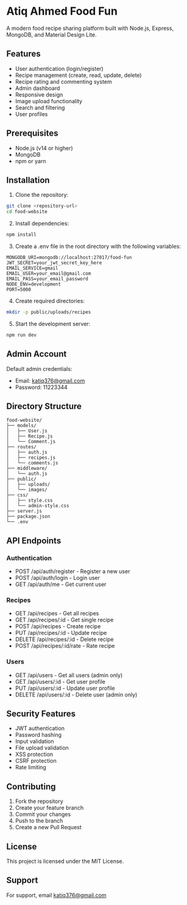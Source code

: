 # Atiq Ahmed Food Fun

A modern food recipe sharing platform built with Node.js, Express, MongoDB, and Material Design Lite.

## Features

- User authentication (login/register)
- Recipe management (create, read, update, delete)
- Recipe rating and commenting system
- Admin dashboard
- Responsive design
- Image upload functionality
- Search and filtering
- User profiles

## Prerequisites

- Node.js (v14 or higher)
- MongoDB
- npm or yarn

## Installation

1. Clone the repository:
```bash
git clone <repository-url>
cd food-website
```

2. Install dependencies:
```bash
npm install
```

3. Create a .env file in the root directory with the following variables:
```
MONGODB_URI=mongodb://localhost:27017/food-fun
JWT_SECRET=your_jwt_secret_key_here
EMAIL_SERVICE=gmail
EMAIL_USER=your_email@gmail.com
EMAIL_PASS=your_email_password
NODE_ENV=development
PORT=5000
```

4. Create required directories:
```bash
mkdir -p public/uploads/recipes
```

5. Start the development server:
```bash
npm run dev
```

## Admin Account

Default admin credentials:
- Email: katiq376@gmail.com
- Password: 11223344

## Directory Structure

```
food-website/
├── models/
│   ├── User.js
│   ├── Recipe.js
│   └── Comment.js
├── routes/
│   ├── auth.js
│   ├── recipes.js
│   └── comments.js
├── middleware/
│   └── auth.js
├── public/
│   ├── uploads/
│   └── images/
├── css/
│   ├── style.css
│   └── admin-style.css
├── server.js
├── package.json
└── .env
```

## API Endpoints

### Authentication
- POST /api/auth/register - Register a new user
- POST /api/auth/login - Login user
- GET /api/auth/me - Get current user

### Recipes
- GET /api/recipes - Get all recipes
- GET /api/recipes/:id - Get single recipe
- POST /api/recipes - Create recipe
- PUT /api/recipes/:id - Update recipe
- DELETE /api/recipes/:id - Delete recipe
- POST /api/recipes/:id/rate - Rate recipe

### Users
- GET /api/users - Get all users (admin only)
- GET /api/users/:id - Get user profile
- PUT /api/users/:id - Update user profile
- DELETE /api/users/:id - Delete user (admin only)

## Security Features

- JWT authentication
- Password hashing
- Input validation
- File upload validation
- XSS protection
- CSRF protection
- Rate limiting

## Contributing

1. Fork the repository
2. Create your feature branch
3. Commit your changes
4. Push to the branch
5. Create a new Pull Request

## License

This project is licensed under the MIT License.

## Support

For support, email katiq376@gmail.com
